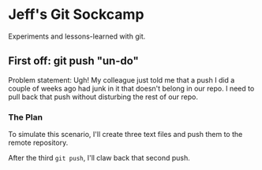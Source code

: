 # Jeff's Git Sockcamp

Experiments and lessons-learned with git.

## First off: git push "un-do"

Problem statement: Ugh! My colleague just told me that a push I did a couple of weeks ago had junk in it that doesn't belong in our repo. I need to pull back that push without disturbing the rest of our repo.

### The Plan

To simulate this scenario, I'll create three text files and push them to the remote repository.

After the third `git push`, I'll claw back that second push.
